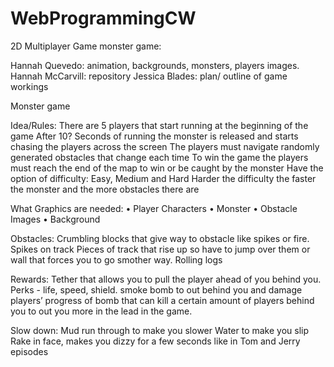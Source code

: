 # WebProgrammingCW
2D Multiplayer Game 
monster game:

Hannah Quevedo: animation, backgrounds, monsters, players images. 
Hannah McCarvill: repository
Jessica Blades: plan/ outline of game workings

Monster game

Idea/Rules: There are 5 players that start running at the beginning of the game 
	         After 10? Seconds of running the monster is released and starts chasing the players across the screen
	         The players must navigate randomly generated obstacles that change each time
	         To win the game the players must reach the end of the map to win or be caught by the monster
	         Have the option of difficulty: Easy, Medium and Hard 
	         Harder the difficulty the faster the monster and the more obstacles there are
	
What Graphics are needed: 
	• Player Characters
	• Monster
	• Obstacle Images
	• Background
	



Obstacles:
Crumbling blocks that give way to obstacle like spikes or fire.
Spikes on track 
Pieces of track that rise up so have to jump over them or wall that forces you to go smother way.
Rolling logs


Rewards:
Tether that allows you to pull the player ahead of you behind you. 
Perks - life, speed, shield. 
smoke bomb to out behind you and damage players’ progress of bomb that can kill a certain amount of players behind you to out you more in the lead in the game. 

Slow down:
Mud run through to make you slower 
Water to make you slip
Rake in face, makes you dizzy for a few seconds like in Tom and Jerry episodes 

